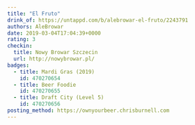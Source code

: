 ```yaml
---
title: "El Fruto"
drink_of: https://untappd.com/b/alebrowar-el-fruto/2243791
authors: AleBrowar
date: 2019-03-04T17:04:39+0000
rating: 3
checkin:
  title: Nowy Browar Szczecin
  url: http://nowybrowar.pl/
badges:
  - title: Mardi Gras (2019)
    id: 470270654
  - title: Beer Foodie
    id: 470270655
  - title: Draft City (Level 5)
    id: 470270656
posting_method: https://ownyourbeer.chrisburnell.com
---
```

